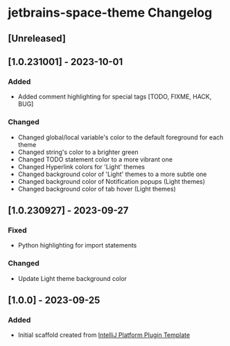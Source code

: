 <!-- Keep a Changelog guide -> https://keepachangelog.com -->

# jetbrains-space-theme Changelog

## [Unreleased]

## [1.0.231001] - 2023-10-01
### Added
- Added comment highlighting for special tags [TODO, FIXME, HACK, BUG]

### Changed
- Changed global/local variable's color to the default foreground for each theme
- Changed string's color to a brighter green
- Changed TODO statement color to a more vibrant one
- Changed Hyperlink colors for 'Light' themes
- Changed background color of 'Light' themes to a more subtle one
- Changed background color of Notification popups (Light themes)
- Changed background color of tab hover (Light themes)

## [1.0.230927] - 2023-09-27
### Fixed
- Python highlighting for import statements

### Changed
- Update Light theme background color

## [1.0.0] - 2023-09-25
### Added
- Initial scaffold created from [IntelliJ Platform Plugin Template](https://github.com/JetBrains/intellij-platform-plugin-template)
